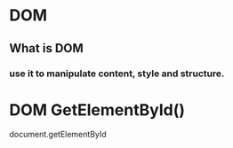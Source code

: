 # DOM

## What is DOM

### use it to manipulate content, style and structure.

# DOM GetElementById()

document.getElementById
